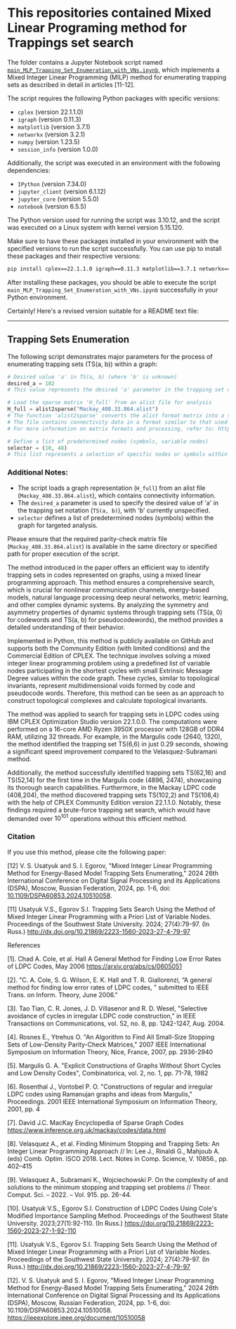 # This repositories contained  Mixed Linear Programing method for Trappings set search

The folder contains a Jupyter Notebook script named [`main_MLP_Trapping_Set_Enumeration_with_VNs.ipynb`](https://github.com/Lcrypto/trapping-sets-enumeration/blob/master/LP/main_MLP_Trapping_Set_Enumeration_with_VNs.ipynb), which implements a Mixed Integer Linear Programming (MILP) method for enumerating trapping sets as described in detail in articles [11-12].


The script requires the following Python packages with specific versions:

- `cplex` (version 22.1.1.0)
- `igraph` (version 0.11.3)
- `matplotlib` (version 3.7.1)
- `networkx` (version 3.2.1)
- `numpy` (version 1.23.5)
- `session_info` (version 1.0.0)

Additionally, the script was executed in an environment with the following dependencies:

- `IPython` (version 7.34.0)
- `jupyter_client` (version 6.1.12)
- `jupyter_core` (version 5.5.0)
- `notebook` (version 6.5.5)

The Python version used for running the script was 3.10.12, and the script was executed on a Linux system with kernel version 5.15.120.

Make sure to have these packages installed in your environment with the specified versions to run the script successfully. You can use pip to install these packages and their respective versions:

```bash
pip install cplex==22.1.1.0 igraph==0.11.3 matplotlib==3.7.1 networkx==3.2.1 numpy==1.23.5 session_info==1.0.0
```

After installing these packages, you should be able to execute the script `main_MLP_Trapping_Set_Enumeration_with_VNs.ipynb` successfully in your Python environment.


Certainly! Here's a revised version suitable for a README text file:

---

## Trapping Sets Enumeration

The following script demonstrates major parameters for the process of enumerating trapping sets (TS(a, b)) within a graph:

```python
# Desired value 'a' in TS(a, b) (where 'b' is unknown)
desired_a = 102
# This value represents the desired 'a' parameter in the trapping set notation TS(a, b), with 'b' yet to be determined.

# Load the sparse matrix 'H_full' from an alist file for analysis
H_full = alist2sparse("Mackay_408.33.864.alist")
# The function 'alist2sparse' converts the alist format matrix into a sparse representation suitable for analysis.
# The file contains connectivity data in a format similar to that used by MATLAB's qc2sparse function.
# For more information on matrix formats and processing, refer to: https://github.com/Lcrypto/trapping-sets-enumeration/blob/master/qc2sparse.m

# Define a list of predetermined nodes (symbols, variable nodes)
selector = (10, 48)
# This list represents a selection of specific nodes or symbols within the graph for further analysis.
```

### Additional Notes:

- The script loads a graph representation (`H_full`) from an alist file (`Mackay_408.33.864.alist`), which contains connectivity information.
- The `desired_a` parameter is used to specify the desired value of 'a' in the trapping set notation (`TS(a, b)`), with 'b' currently unspecified.
- `selector` defines a list of predetermined nodes (symbols) within the graph for targeted analysis.

Please ensure that the required parity-check matrix file (`Mackay_408.33.864.alist`) is available in the same directory or specified path for proper execution of the script.





The method introduced in the paper offers an efficient way to identify trapping sets in codes represented on graphs, using a mixed linear programming approach. This method ensures a comprehensive search, which is crucial for nonlinear communication channels, energy-based models, natural language processing deep neural networks, metric learning, and other complex dynamic systems. By analyzing the symmetry and asymmetry properties of dynamic systems through trapping sets (TS(a, 0) for codewords and TS(a, b) for pseudocodewords), the method provides a detailed understanding of their behavior.

Implemented in Python, this method is publicly available on GitHub and supports both the Community Edition (with limited conditions) and the Commercial Edition of CPLEX. The technique involves solving a mixed integer linear programming problem using a predefined list of variable nodes participating in the shortest cycles with small Extrinsic Message Degree values within the code graph. These cycles, similar to topological invariants, represent multidimensional voids formed by code and pseudocode words. Therefore, this method can be seen as an approach to construct topological complexes and calculate topological invariants.

The method was applied to search for trapping sets in LDPC codes using IBM CPLEX Optimization Studio version 22.1.0.0. The computations were performed on a 16-core AMD Ryzen 3950X processor with 128GB of DDR4 RAM, utilizing 32 threads. For example, in the Margulis code (2640, 1320), the method identified the trapping set TS(6,6) in just 0.29 seconds, showing a significant speed improvement compared to the Velasquez-Subramani method.

Additionally, the method successfully identified trapping sets TS(62,16) and TS(52,14) for the first time in the Margulis code (4896, 2474), showcasing its thorough search capabilities. Furthermore, in the Mackay LDPC code (408,204), the method discovered trapping sets TS(102,2) and TS(108,4) with the help of CPLEX Community Edition version 22.1.1.0. Notably, these findings required a brute-force trapping set search, which would have demanded over $10^{101}$ operations without this efficient method.



### Citation

If you use this method, please cite the following paper:

[12] V. S. Usatyuk and S. I. Egorov, "Mixed Integer Linear Programming Method for Energy-Based Model Trapping Sets Enumerating," 2024 26th International Conference on Digital Signal Processing and its Applications (DSPA), Moscow, Russian Federation, 2024, pp. 1-6, doi: [10.1109/DSPA60853.2024.10510058](https://doi.org/10.1109/DSPA60853.2024.10510058).




[11] Usatyuk V.S., Egorov S.I. Trapping Sets Search Using the Method of Mixed Integer Linear Programming with a Priori List of Variable Nodes. Proceedings of the Southwest State University. 2024; 27(4):79-97. (In Russ.) http://dx.doi.org/10.21869/2223-1560-2023-27-4-79-97


References


[1].  Chad A. Cole, et al. Hall A General Method for Finding Low Error Rates of LDPC Codes, May 2006 https://arxiv.org/abs/cs/0605051


[2].  "C. A. Cole, S. G. Wilson, E. K. Hall and T. R. Giallorenzi, “A general method for finding low error rates of LDPC codes, ” submitted to IEEE Trans. on Inform. Theory, June 2006."


[3]. Tao Tian, C. R. Jones, J. D. Villasenor and R. D. Wesel, "Selective avoidance of cycles in irregular LDPC code construction," in IEEE Transactions on Communications, vol. 52, no. 8, pp. 1242-1247, Aug. 2004.


[4]. Rosnes E., Ytrehus O.  "An Algorithm to Find All Small-Size Stopping Sets of Low-Density Parity-Check Matrices," 2007 IEEE International Symposium on Information Theory, Nice, France, 2007, pp. 2936-2940


[5]. Margulis G. A.  "Explicit Constructions of Graphs Without Short Cycles and Low Density Codes", Combinatorica, vol. 2, no. 1, pp. 71-78, 1982


[6]. Rosenthal J., Vontobel P. O.  "Constructions of regular and irregular LDPC codes using Ramanujan graphs and ideas from Margulis," Proceedings. 2001 IEEE International Symposium on Information Theory, 2001, pp. 4

[7]. David J.C. MacKay Encyclopedia of Sparse Graph Codes   https://www.inference.org.uk/mackay/codes/data.html

[8]. Velasquez A., et al. Finding Minimum Stopping and Trapping Sets: An Integer Linear Programming Approach // In: Lee J., Rinaldi G., Mahjoub A. (eds) Comb. Optim. ISCO 2018. Lect. Notes in Comp. Science, V. 10856., pp. 402–415

[9]. Velasquez A., Subramani K., Wojciechowski P. On the complexity of and solutions to the minimum stopping and trapping set problems // Theor. Comput. Sci. – 2022. – Vol. 915. pp. 26-44.

[10]. Usatyuk V.S., Egorov S.I. Construction of LDPC Codes Using Cole's Modified Importance Sampling Method. Proceedings of the Southwest State University. 2023;27(1):92-110. (In Russ.) https://doi.org/10.21869/2223-1560-2023-27-1-92-110


[11]. Usatyuk V.S., Egorov S.I. Trapping Sets Search Using the Method of Mixed Integer Linear Programming with a Priori List of Variable Nodes. Proceedings of the Southwest State University. 2024; 27(4):79-97. (In Russ.) http://dx.doi.org/10.21869/2223-1560-2023-27-4-79-97

[12]. V. S. Usatyuk and S. I. Egorov, "Mixed Integer Linear Programming Method for Energy-Based Model Trapping Sets Enumerating," 2024 26th International Conference on Digital Signal Processing and its Applications (DSPA), Moscow, Russian Federation, 2024, pp. 1-6, doi: 10.1109/DSPA60853.2024.10510058. https://ieeexplore.ieee.org/document/10510058
